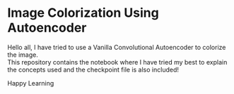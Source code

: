 # Image Colorization Using Autoencoder
Hello all, I have tried to use a Vanilla Convolutional Autoencoder to colorize the image.  
This repository contains the notebook where I have tried my best to explain the concepts used and the checkpoint file is also included!

Happy Learning